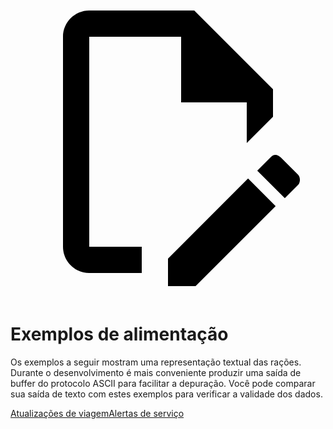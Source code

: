 <a class="pencil-link" href="https://github.com/google/transit/edit/master/gtfs-realtime/spec/en/examples/README.md" title="Edit this page" target="_blank">
    <svg class="pencil" xmlns="http://www.w3.org/2000/svg" viewBox="0 0 24 24"><path d="M10 20H6V4h7v5h5v3.1l2-2V8l-6-6H6c-1.1 0-2 .9-2 2v16c0 1.1.9 2 2 2h4v-2m10.2-7c.1 0 .3.1.4.2l1.3 1.3c.2.2.2.6 0 .8l-1 1-2.1-2.1 1-1c.1-.1.2-.2.4-.2m0 3.9L14.1 23H12v-2.1l6.1-6.1 2.1 2.1Z"></path></svg>
  </a>

# Exemplos de alimentação

Os exemplos a seguir mostram uma representação textual das rações. Durante o desenvolvimento é mais conveniente produzir uma saída de buffer do protocolo ASCII para facilitar a depuração. Você pode comparar sua saída de texto com estes exemplos para verificar a validade dos dados.

<div class="landing-page">
   <a class="button" href="trip-updates">Atualizações de viagem</a><a class="button" href="service-alerts">Alertas de serviço</a>
</div>

